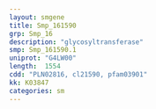 ```yaml
---
layout: smgene
title: Smp_161590
grp: Smp_16
description: "glycosyltransferase"
smp: Smp_161590.1
uniprot: "G4LW00"
length:  1554
cdd: "PLN02816, cl21590, pfam03901"
kk: K03847
categories: sm
---
```


